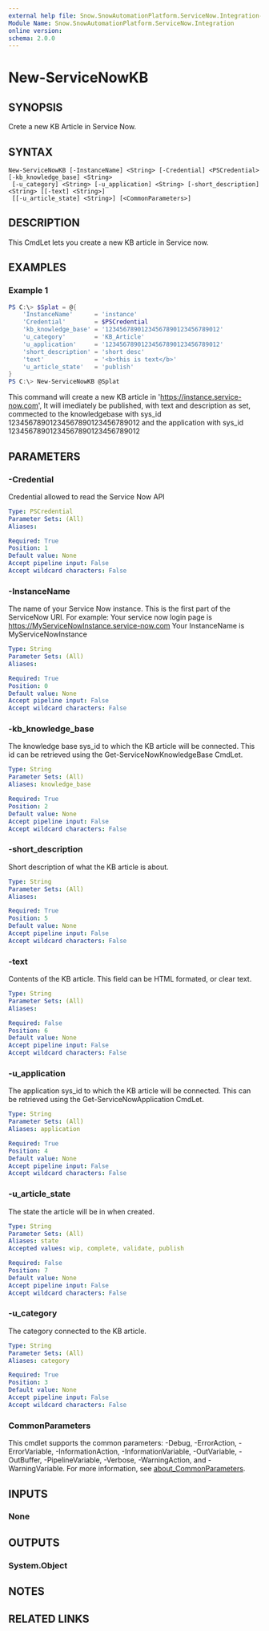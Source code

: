 ```yaml
---
external help file: Snow.SnowAutomationPlatform.ServiceNow.Integration-help.xml
Module Name: Snow.SnowAutomationPlatform.ServiceNow.Integration
online version:
schema: 2.0.0
---
```


# New-ServiceNowKB

## SYNOPSIS
Crete a new KB Article in Service Now.

## SYNTAX

```
New-ServiceNowKB [-InstanceName] <String> [-Credential] <PSCredential> [-kb_knowledge_base] <String>
 [-u_category] <String> [-u_application] <String> [-short_description] <String> [[-text] <String>]
 [[-u_article_state] <String>] [<CommonParameters>]
```

## DESCRIPTION
This CmdLet lets you create a new KB article in Service now.

## EXAMPLES

### Example 1
```powershell
PS C:\> $Splat = @{
    'InstanceName'      = 'instance'
    'Credential'        = $PSCredential
    'kb_knowledge_base' = '12345678901234567890123456789012'
    'u_category'        = 'KB_Article'
    'u_application'     = '12345678901234567890123456789012'
    'short_description' = 'short desc'
    'text'              = '<b>this is text</b>'
    'u_article_state'   = 'publish'
}
PS C:\> New-ServiceNowKB @Splat
```

This command will create a new KB article in 'https://instance.service-now.com',
It will imediately be published, with text and description as set,
commected to the knowledgebase with sys_id 12345678901234567890123456789012
and the application with sys_id 12345678901234567890123456789012

## PARAMETERS

### -Credential
Credential allowed to read the Service Now API

```yaml
Type: PSCredential
Parameter Sets: (All)
Aliases:

Required: True
Position: 1
Default value: None
Accept pipeline input: False
Accept wildcard characters: False
```

### -InstanceName
The name of your Service Now instance. This is the first part of the ServiceNow URI.
For example: 
Your service now login page is https://MyServiceNowInstance.service-now.com
Your InstanceName is MyServiceNowInstance

```yaml
Type: String
Parameter Sets: (All)
Aliases:

Required: True
Position: 0
Default value: None
Accept pipeline input: False
Accept wildcard characters: False
```

### -kb_knowledge_base
The knowledge base sys_id to which the KB article will be connected.
This id can be retrieved using the Get-ServiceNowKnowledgeBase CmdLet.

```yaml
Type: String
Parameter Sets: (All)
Aliases: knowledge_base

Required: True
Position: 2
Default value: None
Accept pipeline input: False
Accept wildcard characters: False
```

### -short_description
Short description of what the KB article is about.

```yaml
Type: String
Parameter Sets: (All)
Aliases:

Required: True
Position: 5
Default value: None
Accept pipeline input: False
Accept wildcard characters: False
```

### -text
Contents of the KB article. This field can be HTML formated, or clear text.

```yaml
Type: String
Parameter Sets: (All)
Aliases:

Required: False
Position: 6
Default value: None
Accept pipeline input: False
Accept wildcard characters: False
```

### -u_application
The application sys_id to which the KB article will be connected.
This can be retrieved using the Get-ServiceNowApplication CmdLet.

```yaml
Type: String
Parameter Sets: (All)
Aliases: application

Required: True
Position: 4
Default value: None
Accept pipeline input: False
Accept wildcard characters: False
```

### -u_article_state
The state the article will be in when created.

```yaml
Type: String
Parameter Sets: (All)
Aliases: state
Accepted values: wip, complete, validate, publish

Required: False
Position: 7
Default value: None
Accept pipeline input: False
Accept wildcard characters: False
```

### -u_category
The category connected to the KB article.

```yaml
Type: String
Parameter Sets: (All)
Aliases: category

Required: True
Position: 3
Default value: None
Accept pipeline input: False
Accept wildcard characters: False
```

### CommonParameters
This cmdlet supports the common parameters: -Debug, -ErrorAction, -ErrorVariable, -InformationAction, -InformationVariable, -OutVariable, -OutBuffer, -PipelineVariable, -Verbose, -WarningAction, and -WarningVariable. For more information, see [about_CommonParameters](http://go.microsoft.com/fwlink/?LinkID=113216).

## INPUTS

### None

## OUTPUTS

### System.Object
## NOTES

## RELATED LINKS
